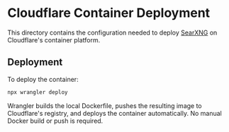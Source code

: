 # Cloudflare Container Deployment

This directory contains the configuration needed to deploy [SearXNG](https://github.com/searxng/searxng) on Cloudflare's container platform.

## Deployment

To deploy the container:

```bash
npx wrangler deploy
```

Wrangler builds the local Dockerfile, pushes the resulting image to Cloudflare's registry, and deploys the container automatically. No manual Docker build or push is required.
